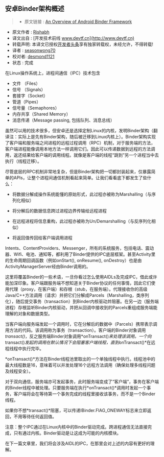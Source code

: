 安卓Binder架构概述
---

> * 原文链接 : [An Overview of Android Binder Framework](http://codetheory.in/an-overview-of-android-binder-framework/)
* 原文作者 : [Rishabh](http://codetheory.in/)
* 译文出自 : [开发技术前线 www.devtf.cn](http://www.devtf.cn)
* 转载声明: 本译文已授权[开发者头条](http://toutiao.io/download)享有独家转载权，未经允许，不得转载!
* 译者 : [seasonwong70](https://github.com/seasonwong70) 
* 校对者: [desmond1121](https://github.com/desmond1121)  
* 状态 :  完成 



在Linux操作系统上，进程间通信（IPC）技术包含
 - 文件 （Files）
 - 信号 （Signals）
 - 套接字（Socket）   
 - 管道（Pipes）
 - 信号量（Semaphores）
 - 内存共享（Shared Memory）
 - 消息传递（Message passing, 包括队列、消息总线）

虽然可以用的技术很多，但安卓还是选择定制Linux的内核，发明Binder架构（翻译注：实际上是先有Binder架构，随后被迁移到Linux内核上）。Binder架构实现了客户端和服务端之间进程的远程过程调用（RPC）机制，对于服务端的方法，客户端进程能像调用本地方法一样调用它们。因此可以传递数据到远程的方法调用，返还结果给客户端的调用线程。就像是客户端的线程“跳到”另一个进程当中去执行（线程迁移）。

尽管底层的RPC机制非常地复杂，但是Binder架构把一切都封装起来，仅暴露简单的APIs，让整个进程间通信机制看起来简单。让我们看看底下都发生了些什么：


- 将数据分解成操作系统能懂的原始形式，此过程亦被称为Marshalling（与序列化相似）


- 将分解后的数据信息跨过进程边界传输给远程进程


- 在远程进程将信息重构，此过程亦被称为Un/Demarshalling（与反序列化相似）

- 将返回值传回给客户端调用进程

Intents、ContentProviders、Messenger，所有的系统服务，包括电话、震动器、Wifi、电池、通知等，都利用了Binder提供的IPC底层框架。甚至Activity里的生命周期回调函数（例如onStart(), onResume(), onDestroy）也是由ActivityManagerServer经由Binder调用的。


这里将覆盖Binder的一些术语，一旦你看过怎么使用AIDLs及完成IPC，借此或许能加深印象。客户端跟服务端不想知道关于Binder协议的任何事情，因此它们使用代理（proxy，在客户端）和存根（stub，在服务端）。代理接收你的高级Java/C++方法调用（请求）并把它们分解成Parcels（Marshalling，类序列化），随后提交事务（transaction）到Binder内核驱动并阻塞。在另一边（服务端进程）存根监听Binder内核驱动，并把从回调中接收到的Parcels重组成服务端能理解的对象和数据类型。


当客户端向服务端发起一个调用时，它在分解后的数据中（Parcels）携带表示调用方法的代码。该调用称为事务（transaction）。客户端的Binder对象调用*transact()*，反之服务端Binder对象调用*onTransact()*来处理该调用。一个向*transact()*发起的调用在默认情况下会阻塞客户端线程，直到*onTransact()*在远程线程中执行完毕。


*onTransact()*方法在Binder线程池里取出的一个单独线程中执行。线程池中的最大线程数是16，意味着可以并发处理16个远程方法调用（确保处理多线程问题及线程安全）。


对于双向通信，服务端亦可发起事务，此时服务端变成了“客户端”，事务在客户端的Binder线程中被处理。只要服务端在执行*onTransact()*调用时发起一个事务，客户端将会在等待第一个事务完成的线程里接收该事务，而不是一个Binder线程。


如果你不想*transact()*阻塞，可以传递IBinder.FlAG_ONEWAY标志来立即返回，不用等待任何返回值。

注意：整个IPC通过在Linux内核中的Binder驱动完成。跨进程通信无法直接完成，只有通过内核。Binder驱动是让这成为可能的内核模块。


在下一篇文章里，我们将会涉及AIDL的IPC，在那里会对上述的内容有更好的理解。
